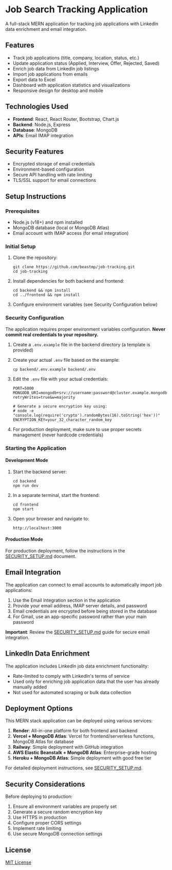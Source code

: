# Job Search Tracking Application

A full-stack MERN application for tracking job applications with LinkedIn data enrichment and email integration.

## Features

- Track job applications (title, company, location, status, etc.)
- Update application status (Applied, Interview, Offer, Rejected, Saved)
- Enrich job data from LinkedIn job listings
- Import job applications from emails
- Export data to Excel
- Dashboard with application statistics and visualizations
- Responsive design for desktop and mobile

## Technologies Used

- **Frontend**: React, React Router, Bootstrap, Chart.js
- **Backend**: Node.js, Express
- **Database**: MongoDB
- **APIs**: Email IMAP integration

## Security Features

- Encrypted storage of email credentials
- Environment-based configuration
- Secure API handling with rate limiting
- TLS/SSL support for email connections

## Setup Instructions

### Prerequisites

- Node.js (v18+) and npm installed
- MongoDB database (local or MongoDB Atlas)
- Email account with IMAP access (for email integration)

### Initial Setup

1. Clone the repository:
   ```
   git clone https://github.com/beastmp/job-tracking.git
   cd job-tracking
   ```

2. Install dependencies for both backend and frontend:
   ```
   cd backend && npm install
   cd ../frontend && npm install
   ```

3. Configure environment variables (see Security Configuration below)

### Security Configuration

The application requires proper environment variables configuration. **Never commit real credentials to your repository.**

1. Create a `.env.example` file in the backend directory (a template is provided)

2. Create your actual `.env` file based on the example:
   ```
   cp backend/.env.example backend/.env
   ```

3. Edit the `.env` file with your actual credentials:
   ```
   PORT=5000
   MONGODB_URI=mongodb+srv://username:password@cluster.example.mongodb.net/?retryWrites=true&w=majority

   # Generate a secure encryption key using:
   # node -e "console.log(require('crypto').randomBytes(16).toString('hex'))"
   ENCRYPTION_KEY=your_32_character_random_key
   ```

4. For production deployment, make sure to use proper secrets management (never hardcode credentials)

### Starting the Application

#### Development Mode

1. Start the backend server:
   ```
   cd backend
   npm run dev
   ```

2. In a separate terminal, start the frontend:
   ```
   cd frontend
   npm start
   ```

3. Open your browser and navigate to:
   ```
   http://localhost:3000
   ```

#### Production Mode

For production deployment, follow the instructions in the [SECURITY_SETUP.md](./docs/SECURITY_SETUP.md) document.

## Email Integration

The application can connect to email accounts to automatically import job applications:

1. Use the Email Integration section in the application
2. Provide your email address, IMAP server details, and password
3. Email credentials are encrypted before being stored in the database
4. For Gmail, use an app-specific password rather than your main password

**Important**: Review the [SECURITY_SETUP.md](./docs/SECURITY_SETUP.md) guide for secure email integration.

## LinkedIn Data Enrichment

The application includes LinkedIn job data enrichment functionality:

- Rate-limited to comply with LinkedIn's terms of service
- Used only for enriching job application data that the user has already manually added
- Not used for automated scraping or bulk data collection

## Deployment Options

This MERN stack application can be deployed using various services:

1. **Render**: All-in-one platform for both frontend and backend
2. **Vercel + MongoDB Atlas**: Vercel for frontend/serverless functions, MongoDB Atlas for database
3. **Railway**: Simple deployment with GitHub integration
4. **AWS Elastic Beanstalk + MongoDB Atlas**: Enterprise-grade hosting
5. **Heroku + MongoDB Atlas**: Simple deployment with good free tier

For detailed deployment instructions, see [SECURITY_SETUP.md](./docs/SECURITY_SETUP.md).

## Security Considerations

Before deploying to production:

1. Ensure all environment variables are properly set
2. Generate a secure random encryption key
3. Use HTTPS in production
4. Configure proper CORS settings
5. Implement rate limiting
6. Use secure MongoDB connection settings

## License

[MIT License](LICENSE)